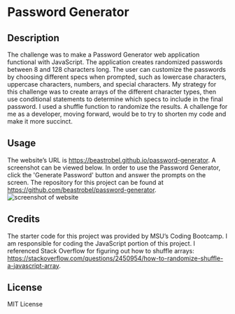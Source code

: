 # Password Generator

## Description

The challenge was to make a Password Generator web application functional with JavaScript. The application creates randomized passwords between 8 and 128 characters long. The user can customize the passwords by choosing different specs when prompted, such as lowercase characters, uppercase characters, numbers, and special characters. My strategy for this challenge was to create arrays of the different character types, then use conditional statements to determine which specs to include in the final password. I used a shuffle function to randomize the results. A challenge for me as a developer, moving forward, would be to try to shorten my code and make it more succinct.

## Usage

The website’s URL is https://beastrobel.github.io/password-generator. A screenshot can be viewed below. In order to use the Password Generator, click the 'Generate Password' button and answer the prompts on the screen. The repository for this project can be found at https://github.com/beastrobel/password-generator.
![screenshot of website](./assets/01-html-css-git-homework-demo.png)

## Credits

The starter code for this project was provided by MSU’s Coding Bootcamp. I am responsible for coding the JavaScript portion of this project. I referenced Stack Overflow for figuring out how to shuffle arrays: https://stackoverflow.com/questions/2450954/how-to-randomize-shuffle-a-javascript-array. 

## License

MIT License

